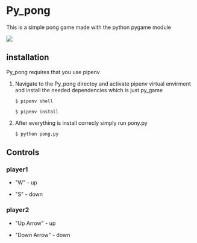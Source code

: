 # Py_pong
This is a simple pong game made with the python pygame module 

<img src="https://media.giphy.com/media/fx77jxbYXyWKZickO7/giphy.gif">

## installation
Py_pong requires that you use pipenv 

1. Navigate to the Py_pong directoy and activate pipenv virtual envirment and install the needed dependencies which is just py_game
    
   ` $ pipenv shell `
      
   ` $ pipenv install `

2. After everything is install correcly simply run pony.py 

    `$ python pong.py `

## Controls
### player1 
  - "W" - up

  - "S" - down

### player2 
- "Up Arrow" - up 

- "Down Arrow" - down
